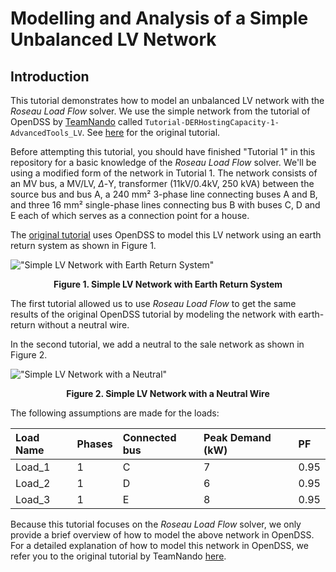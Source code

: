 # Modelling and Analysis of a Simple Unbalanced LV Network

## Introduction

This tutorial demonstrates how to model an unbalanced LV network with the _Roseau Load Flow_ solver. We use the simple
network from the tutorial of OpenDSS by [TeamNando](https://github.com/Team-Nando) called
`Tutorial-DERHostingCapacity-1-AdvancedTools_LV`. See
[here](https://github.com/Team-Nando/Tutorial-DERHostingCapacity-1-AdvancedTools_LV) for the original tutorial.

Before attempting this tutorial, you should have finished "Tutorial 1" in this repository for a basic knowledge of the
_Roseau Load Flow_ solver. We'll be using a modified form of the network in Tutorial 1. The network consists of an MV
bus, a MV/LV, $\Delta$-Y, transformer (11kV/0.4kV, 250 kVA) between the source bus and bus A, a 240 mm² 3-phase line
connecting buses A and B, and three 16 mm² single-phase lines connecting bus B with buses C, D and E each of which
serves as a connection point for a house.

The [original tutorial](https://github.com/Team-Nando/Tutorial-DERHostingCapacity-1-AdvancedTools_LV) uses OpenDSS to
model this LV network using an earth return system as shown in Figure 1.

!["Simple LV Network with Earth Return System"](../images/LV_Network_Without_Neutral.png)
**<div style="text-align: center;"> Figure 1. Simple LV Network with Earth Return System</div>**

The first tutorial allowed us to use _Roseau Load Flow_ to get the same results of the original OpenDSS tutorial by
modeling the network with earth-return without a neutral wire.

In the second tutorial, we add a neutral to the sale network as shown in Figure 2.

!["Simple LV Network with a Neutral"](../images/LV_Network_With_Neutral.png) **<div style="text-align: center;"> Figure
2\. Simple LV Network with a Neutral Wire</div>**

The following assumptions are made for the loads:

| Load Name | Phases | Connected bus | Peak Demand (kW) | PF   |
| :-------- | :----- | :------------ | :--------------- | :--- |
| Load_1    | 1      | C             | 7                | 0.95 |
| Load_2    | 1      | D             | 6                | 0.95 |
| Load_3    | 1      | E             | 8                | 0.95 |

Because this tutorial focuses on the _Roseau Load Flow_ solver, we only provide a brief overview of how to model the
above network in OpenDSS. For a detailed explanation of how to model this network in OpenDSS, we refer you to the
original tutorial by TeamNando [here](https://github.com/Team-Nando/Tutorial-DERHostingCapacity-1-AdvancedTools_LV).
